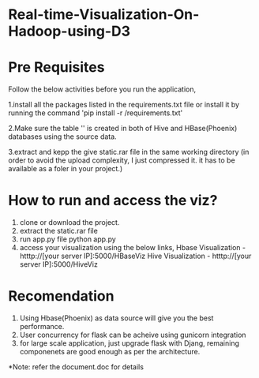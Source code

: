 # Real-time-Visualization-On-Hadoop-using-D3

# Pre Requisites
Follow the below activities before you run the application,

1.install all the packages listed in the requirements.txt file
  or
  install it by running the command 'pip install -r /requirements.txt'

2.Make sure the table '' is created in both of Hive and HBase(Phoenix) databases using the source data.

3.extract and kepp the give static.rar file in the same working directory (in order to avoid the upload complexity, I just compressed it. it has to be available as a foler in your project.)

# How to run and access the viz?

1. clone or download the project.
2. extract the static.rar file
3. run app.py file
     python app.py
4. access your visualization using the below links,
     Hbase Visualization - htttp://[your server IP]:5000/HBaseViz
     Hive Visualization  - htttp://[your server IP]:5000/HiveViz

# Recomendation
1. Using Hbase(Phoenix) as data source will give you the best performance.
2. User concurrency for flask can be acheive using gunicorn integration
3. for large scale application, just upgrade flask with Djang, remaining componenets are good enough as per the architecture.

*Note: refer the document.doc for details
